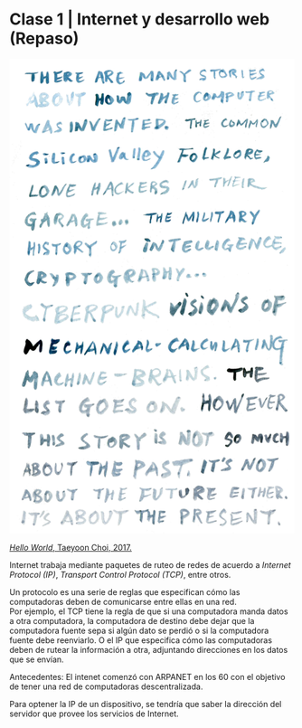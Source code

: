 
# Clase 1 | Internet y desarrollo web (Repaso)


![portada2](https://github.com/MarianneTeixido/CC20-2-CT/blob/master/img/internet.png)

[_Hello World_, Taeyoon Choi, 2017.](http://avant.org/project/hello-world/)

Internet trabaja mediante paquetes de ruteo de redes de acuerdo a _Internet Protocol (IP)_, _Transport Control Protocol (TCP)_, entre otros. 

Un protocolo es una serie de reglas que especifican cómo las computadoras deben de comunicarse entre ellas en una red.  
Por ejemplo, el TCP tiene la regla de que si una computadora manda datos a otra computadora, la computadora de destino debe dejar que la computadora fuente sepa si algún dato se perdió o si la computadora fuente debe reenviarlo. O el IP que especifica cómo las computadoras deben de rutear la información a otra, adjuntando direcciones en los datos que se envían.  


Antecedentes: El intenet comenzó con ARPANET en los 60 con el objetivo de tener una red de computadoras descentralizada. 

Para optener la IP de un dispositivo, se tendría que saber la dirección del servidor que provee los servicios de Internet. 



